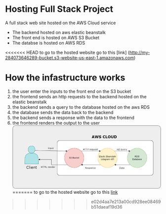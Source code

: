 # Hosting Full Stack Project

A full stack web site hosted on the AWS Cloud service

- The backend hosted on aws elastic beanstalk
- The front end is hosted on AWS S3 Bucket
- The databse is hosted on AWS RDS

<<<<<<< HEAD
to go to the hosted website go to this [link] (http://my-284073646289-bucket.s3-website-us-east-1.amazonaws.com)

# How the infastructure works

1. the user enter the inputs to the front end on the S3 bucket
1. the frontend sends an http requests to the backend hosted on the elastic beanstalk
1. the backend sends a query to the database hosted on the aws RDS
1. the database sends the data back to the backend
1. the backend sends a response with the data to the frontend
1. the frontend renders the output to the user
   ![Alt text](docs/aws_services.png)
=======
to go to the hosted website go to this [link](http://my-284073646289-bucket.s3-website-us-east-1.amazonaws.com)
>>>>>>> e02d4aa7e213a00cd928ee08469b51daeaf19d36
